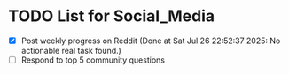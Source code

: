 # TODO List for Social_Media

- [x] Post weekly progress on Reddit  (Done at Sat Jul 26 22:52:37 2025: No actionable real task found.)
- [ ] Respond to top 5 community questions